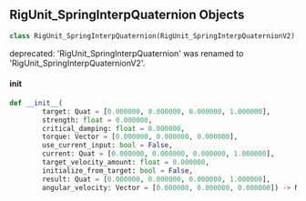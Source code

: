 ## RigUnit_SpringInterpQuaternion Objects

```python
class RigUnit_SpringInterpQuaternion(RigUnit_SpringInterpQuaternionV2)
```

deprecated: 'RigUnit_SpringInterpQuaternion' was renamed to 'RigUnit_SpringInterpQuaternionV2'.

<a id="unreal.RigUnit_SpringInterpQuaternion.__init__"></a>

#### __init__

```python
def __init__(
        target: Quat = [0.000000, 0.000000, 0.000000, 1.000000],
        strength: float = 0.000000,
        critical_damping: float = 0.000000,
        torque: Vector = [0.000000, 0.000000, 0.000000],
        use_current_input: bool = False,
        current: Quat = [0.000000, 0.000000, 0.000000, 1.000000],
        target_velocity_amount: float = 0.000000,
        initialize_from_target: bool = False,
        result: Quat = [0.000000, 0.000000, 0.000000, 1.000000],
        angular_velocity: Vector = [0.000000, 0.000000, 0.000000]) -> None
```

<a id="unreal.FBIKConstraintOption"></a>